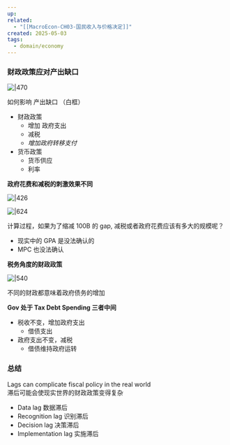 ```yaml
---
up: 
related:
  - "[[MacroEcon-CH03-国民收入与价格决定]]"
created: 2025-05-03
tags:
  - domain/economy
---
```


### 财政政策应对产出缺口



![|470](https://s1.vika.cn/space/2023/04/05/0b84d42393c144c490c2b2a0c61dacf0)

如何影响 产出缺口 （白框）

- 财政政策
	- 增加 政府支出
	- 减税
	- *增加政府转移支付*
- 货币政策
	- 货币供应
	- 利率

**政府花费和减税的刺激效果不同**


![|426](https://s1.vika.cn/space/2024/07/20/8929ec1cb4fa408f9cd29fdd1d4edd82)


![|624](https://s1.vika.cn/space/2023/04/05/e277e8bb8da3453983ad7256572ce08f)

计算过程，如果为了缩减 100B 的 gap, 减税或者政府花费应该有多大的规模呢？

- 现实中的 GPA 是没法确认的
- MPC 也没法确认


**税务角度的财政政策**

![|540](https://s1.vika.cn/space/2023/04/05/dcbba700ddb44ebdbd6ee377eb70e417)

不同的财政都意味着政府债务的增加

**Gov 处于 Tax Debt Spending 三者中间**


- 税收不变，增加政府支出
	- 借债支出
- 政府支出不变，减税
	- 借债维持政府运转


### 总结

Lags can complicate fiscal policy in the real world  
滞后可能会使现实世界的财政政策变得复杂


- Data lag 数据滞后
- Recognition lag 识别滞后
- Decision lag 决策滞后
- Implementation lag 实施滞后

